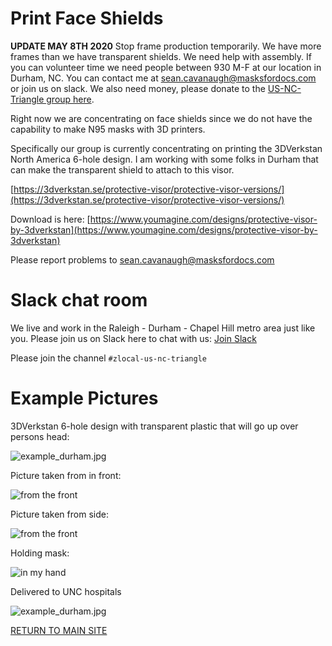 # Print Face Shields

**UPDATE MAY 8TH 2020** Stop frame production temporarily. We have more frames than we have transparent shields.  We need help with assembly.  If you can volunteer time we need people between 930 M-F at our location in Durham, NC.  You can contact me at [sean.cavanaugh@masksfordocs.com](mailto:sean.cavanaugh@masksfordocs.com) or join us on slack.  We also need money, please donate to the [US-NC-Triangle group here](https://local.masksfordocs.com/us-nc-triangle).

Right now we are concentrating on face shields since we do not have the capability to make N95 masks with 3D printers.

Specifically our group is currently concentrating on printing the 3DVerkstan North America 6-hole design.  I am working with some folks in Durham that can make the transparent shield to attach to this visor.  

[https://3dverkstan.se/protective-visor/protective-visor-versions/](https://3dverkstan.se/protective-visor/protective-visor-versions/)

Download is here: [https://www.youmagine.com/designs/protective-visor-by-3dverkstan](https://www.youmagine.com/designs/protective-visor-by-3dverkstan)

Please report problems to [sean.cavanaugh@masksfordocs.com](mailto:sean.cavanaugh@masksfordocs.com)

# Slack chat room

We live and work in the Raleigh - Durham - Chapel Hill metro area just like you.  Please join us on Slack here to chat with us: [Join Slack](https://join.slack.com/t/masksfordocs/shared_invite/zt-e8439lwg-tY7rXI1ZwP7TO1jqseVP2A)

Please join the channel `#zlocal-us-nc-triangle`

# Example Pictures

3DVerkstan 6-hole design with transparent plastic that will go up over persons head:

![example_durham.jpg](../images/example_durham.jpg)

Picture taken from in front:

![from the front](../images/from_front.jpg)

Picture taken from side:

![from the front](../images/from_side.jpg)

Holding mask:

![in my hand](../images/in_hand.jpg)

Delivered to UNC hospitals

![example_durham.jpg](../images/face-shields.jpeg)

[RETURN TO MAIN SITE](../README.md)
